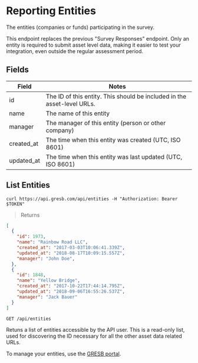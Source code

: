 # Reporting Entities

The entities (companies or funds) participating in the survey.

<aside class="warning">
  This endpoint replaces the previous "Survey Responses" endpoint. Only an
  entity is required to submit asset level data, making it easier to test your
  integration, even outside the regular assessment period.
</aside>

## Fields

| Field | Notes                                                                |
|-------|----------------------------------------------------------------------|
| id | The ID of this entity. This should be included in the asset-level URLs. |
| name | The name of this entity |
| manager | The manager of this entity (person or other company) |
| created_at | The time when this entity was created (UTC, ISO 8601) |
| updated_at | The time when this entity was last updated (UTC, ISO 8601) |

## List Entities

```shell
curl https://api.gresb.com/api/entities -H "Authorization: Bearer $TOKEN"
```

> Returns

```json
[
  {
    "id": 1973,
    "name": "Rainbow Road LLC",
    "created_at": "2017-03-03T10:06:41.339Z",
    "updated_at": "2018-08-17T10:09:15.557Z",
    "manager": "John Doe",
  },
  {
    "id": 1848,
    "name": "Yellow Bridge",
    "created_at": "2017-10-22T17:44:14.795Z",
    "updated_at": "2018-09-06T16:55:26.537Z",
    "manager": "Jack Bauer"
  }
]
```

`GET /api/entities`

Retuns a list of entities accessible by the API user. This is a read-only list,
used for discovering the ID necessary for all the other asset data related URLs.

To manage your entities, use the [GRESB portal](https://portal.gresb.com/).
